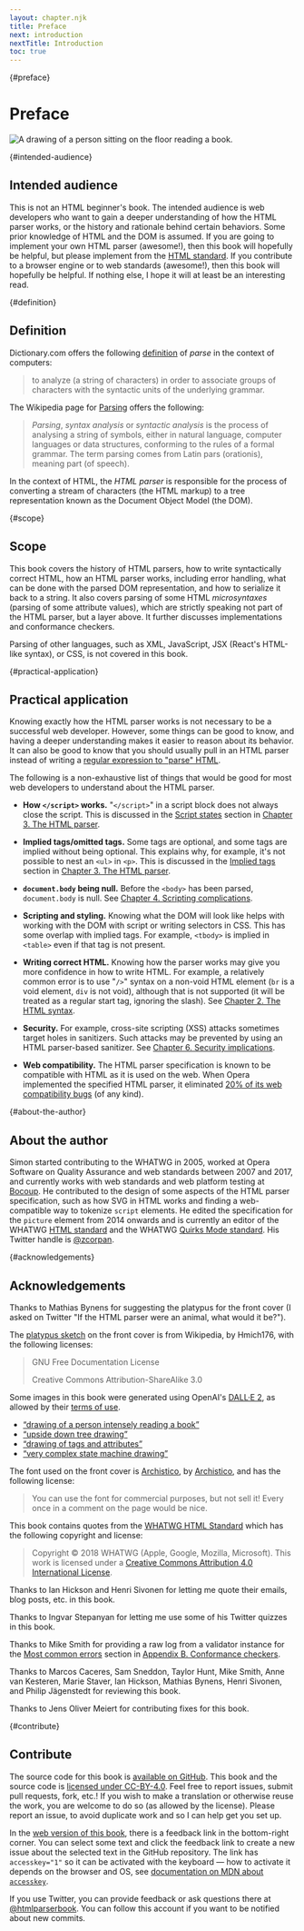 ```yaml
---
layout: chapter.njk
title: Preface
next: introduction
nextTitle: Introduction
toc: true
---
```

{#preface}
# Preface

![A drawing of a person sitting on the floor reading a book.](images/dall-e-drawing-of-a-person-intensely-reading-a-book.jpg)

{#intended-audience}
## Intended audience

This is not an HTML beginner's book. The intended audience is web developers who want to gain a deeper understanding of how the HTML parser works, or the history and rationale behind certain behaviors. Some prior knowledge of HTML and the DOM is assumed. If you are going to implement your own HTML parser (awesome!), then this book will hopefully be helpful, but please implement from the [HTML standard](https://html.spec.whatwg.org/multipage/). If you contribute to a browser engine or to web standards (awesome!), then this book will hopefully be helpful. If nothing else, I hope it will at least be an interesting read.

{#definition}
## Definition

Dictionary.com offers the following [definition](https://www.dictionary.com/browse/parse) of *parse* in the context of computers:

> to analyze (a string of characters) in order to associate groups of characters with the syntactic units of the underlying grammar.

The Wikipedia page for [Parsing](https://en.wikipedia.org/wiki/Parsing) offers the following:

> *Parsing*, *syntax analysis* or *syntactic analysis* is the process of analysing a string of symbols, either in natural language, computer languages or data structures, conforming to the rules of a formal grammar. The term parsing comes from Latin pars (orationis), meaning part (of speech).

In the context of HTML, the *HTML parser* is responsible for the process of converting a stream of characters (the HTML markup) to a tree representation known as the Document Object Model (the DOM).

{#scope}
## Scope

This book covers the history of HTML parsers, how to write syntactically correct HTML, how an HTML parser works, including error handling, what can be done with the parsed DOM representation, and how to serialize it back to a string. It also covers parsing of some HTML *microsyntaxes* (parsing of some attribute values), which are strictly speaking not part of the HTML parser, but a layer above. It further discusses implementations and conformance checkers.

Parsing of other languages, such as XML, JavaScript, JSX (React's HTML-like syntax), or CSS, is not covered in this book.

{#practical-application}
## Practical application

Knowing exactly how the HTML parser works is not necessary to be a successful web developer. However, some things can be good to know, and having a deeper understanding makes it easier to reason about its behavior. It can also be good to know that you should usually pull in an HTML parser instead of writing a [regular expression to "parse" HTML](https://stackoverflow.com/a/1732454).

The following is a non-exhaustive list of things that would be good for most web developers to understand about the HTML parser.

* **How `</script>` works.** "`</script>`" in a script block does not always close the script. This is discussed in the [Script states](#script-states) section in [Chapter 3. The HTML parser](#chapter-3-the-html-parser).

* **Implied tags/omitted tags.** Some tags are optional, and some tags are implied without being optional. This explains why, for example, it's not possible to nest an `<ul>` in `<p>`. This is discussed in the [Implied tags](#implied-tags) section in [Chapter 3. The HTML parser](#chapter-3-the-html-parser).

* **`document.body` being null.** Before the `<body>` has been parsed, `document.body` is null. See [Chapter 4. Scripting complications](#chapter-4-scripting-complications).

* **Scripting and styling.** Knowing what the DOM will look like helps with working with the DOM with script or writing selectors in CSS. This has some overlap with implied tags. For example, `<tbody>` is implied in `<table>` even if that tag is not present.

* **Writing correct HTML.** Knowing how the parser works may give you more confidence in how to write HTML. For example, a relatively common error is to use "`/>`" syntax on a non-void HTML element (`br` is a void element, `div` is not void), although that is not supported (it will be treated as a regular start tag, ignoring the slash). See [Chapter 2. The HTML syntax](#chapter-2-the-html-syntax).

* **Security.** For example, cross-site scripting (XSS) attacks sometimes target holes in sanitizers. Such attacks may be prevented by using an HTML parser-based sanitizer. See [Chapter 6. Security implications](#chapter-6-security-implications).

* **Web compatibility.** The HTML parser specification is known to be compatible with HTML as it is used on the web. When Opera implemented the specified HTML parser, it eliminated [20% of its web compatibility bugs](https://dev.opera.com/blog/opera-mini-server-upgrade/) (of any kind).

{#about-the-author}
## About the author

Simon started contributing to the WHATWG in 2005, worked at Opera Software on Quality Assurance and web standards between 2007 and 2017, and currently works with web standards and web platform testing at [Bocoup](https://bocoup.com/). He contributed to the design of some aspects of the HTML parser specification, such as how SVG in HTML works and finding a web-compatible way to tokenize `script` elements. He edited the specification for the `picture` element from 2014 onwards and is currently an editor of the WHATWG [HTML standard](https://html.spec.whatwg.org/) and the WHATWG [Quirks Mode standard](https://quirks.spec.whatwg.org/). His Twitter handle is [@zcorpan](https://twitter.com/zcorpan).

{#acknowledgements}
## Acknowledgements

Thanks to Mathias Bynens for suggesting the platypus for the front cover (I asked on Twitter "If the HTML parser were an animal, what would it be?").

The [platypus sketch](https://en.wikipedia.org/wiki/File:Platypus_sketch_by_Hmich176.gif) on the front cover is from Wikipedia, by Hmich176, with the following licenses:

> GNU Free Documentation License
>
> Creative Commons Attribution-ShareAlike 3.0

Some images in this book were generated using OpenAI's [DALL·E 2](https://openai.com/dall-e-2/), as allowed by their [terms of use](https://labs.openai.com/policies/terms).

* [“drawing of a person intensely reading a book”](https://labs.openai.com/s/rEpQ8qYHWJa9g6QwgKXOXfub)
* [“upside down tree drawing”](https://labs.openai.com/s/6bDmR9YDNkmM3FJ2kbTOIXcn)
* [“drawing of tags and attributes”](https://labs.openai.com/s/s11mnHudAtQ3BDIpzHUwxcoY)
* [“very complex state machine drawing”](https://labs.openai.com/s/rkjUZ0vZ6Asi8ycg7ybQ7wKE)

The font used on the front cover is [Archistico](https://www.fontsquirrel.com/fonts/archistico), by [Archistico](https://www.archistico.com/), and has the following license:

> You can use the font for commercial purposes, but not sell it! Every once in a comment on the page would be nice.

This book contains quotes from the [WHATWG HTML Standard](https://html.spec.whatwg.org/multipage/) which has the following copyright and license:

> Copyright © 2018 WHATWG (Apple, Google, Mozilla, Microsoft). This work is licensed under a [Creative Commons Attribution 4.0 International License](https://creativecommons.org/licenses/by/4.0/).

Thanks to Ian Hickson and Henri Sivonen for letting me quote their emails, blog posts, etc. in this book.

Thanks to Ingvar Stepanyan for letting me use some of his Twitter quizzes in this book.

Thanks to Mike Smith for providing a raw log from a validator instance for the [Most common errors](#most-common-errors) section in [Appendix B. Conformance checkers](#appendix-b-conformance-checkers).

Thanks to Marcos Caceres, Sam Sneddon, Taylor Hunt, Mike Smith, Anne van Kesteren, Marie Staver, Ian Hickson, Mathias Bynens, Henri Sivonen, and Philip Jägenstedt for reviewing this book.

Thanks to Jens Oliver Meiert for contributing fixes for this book.

{#contribute}
## Contribute

The source code for this book is [available on GitHub](https://github.com/zcorpan/html-parser-book/). This book and the source code is [licensed under CC-BY-4.0](https://github.com/zcorpan/html-parser-book/blob/main/LICENSE). Feel free to report issues, submit pull requests, fork, etc.! If you wish to make a translation or otherwise reuse the work, you are welcome to do so (as allowed by the license). Please report an issue, to avoid duplicate work and so I can help get you set up.

In the [web version of this book](https://htmlparser.info/), there is a feedback link in the bottom-right corner. You can select some text and click the feedback link to create a new issue about the selected text in the GitHub repository. The link has `accesskey="1"` so it can be activated with the keyboard — how to activate it depends on the browser and OS, see [documentation on MDN about `accesskey`](https://developer.mozilla.org/en-US/docs/Web/HTML/Global_attributes/accesskey).

If you use Twitter, you can provide feedback or ask questions there at [@htmlparserbook](https://twitter.com/htmlparserbook). You can follow this account if you want to be notified about new commits.
